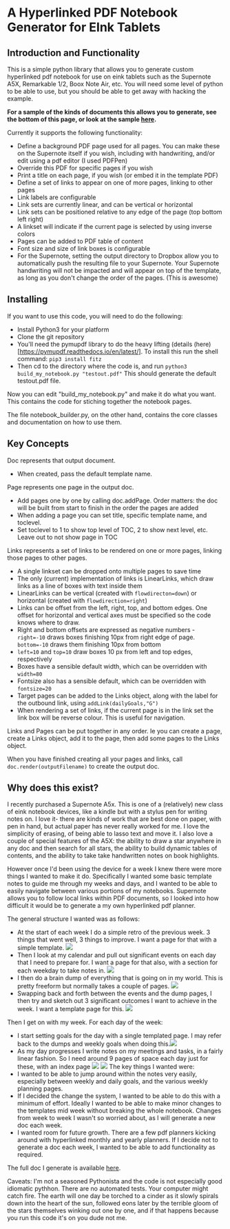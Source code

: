 # A Hyperlinked PDF Notebook Generator for EInk Tablets

## Introduction and Functionality
This is a simple python library that allows you to generate  custom hyperlinked pdf notebook for use on eink tablets such as the Supernote A5X, Remarkable 1/2, Boox Note Air, etc. You will need some level of python to be able to use, but you should be able to get away with hacking the example.

**For a sample of the kinds of documents this allows you to generate, see the bottom of this page, or look at the sample [here](https://github.com/jacrify/diaryGenerator/raw/main/assets/sample.pdf).**

Currently it supports the following functionality:
- Define a background PDF page used for all pages. You can make these on the Supernote itself if you wish, including with handwriting, and/or edit using a pdf editor (I used PDFPen)
- Override this PDF for specific pages if you wish
- Print a title on each page, if you wish (or embed it in the template PDF)
- Define a set of links to appear on one of more pages, linking to other pages
- Link labels are configurable
- Link sets are currently linear, and can be vertical or horizontal
- Link sets can be positioned relative to any edge of the page (top bottom left right)
- A linkset will indicate if the current page is selected by using inverse colors
- Pages can be added to PDF table of content
- Font size and size of link boxes is configurable
- For the Supernote, setting the output directory to Dropbox allow you to automatically push the resulting file to your Supernote. Your Supernote handwriting will not be impacted and will appear on top of the template, as long as you don't change the order of the pages. (This is awesome)

## Installing
If you want to use this code, you will need to do the following:

- Install Python3 for your platform
- Clone the git repository
- You'll need the pymupdf library to do the heavy lifting (details (here)[https://pymupdf.readthedocs.io/en/latest/]. To install this run the shell command:
`pip3 install fitz`
- Then cd to the directory where the code is, and run
 `python3 build_my_notebook.py "testout.pdf"`
 This should generate the default testout.pdf file.
 
 Now you can edit "build_my_notebook.py" and make it do what you want. This contains the code for stiching together the notebook pages.
 
 The file notebook_builder.py, on the other hand, contains the core classes and documentation on how to use them.
 
 
 ## Key Concepts
 Doc represents that output document.  
 - When created, pass the default template name.
 
 Page represents one page in the output doc. 
 - Add pages one by one by calling doc.addPage. Order matters: the doc will be built from start to finish in the order the pages are added
 - When adding a page you can set title, specific template name, and toclevel. 
 - Set toclevel to 1 to show top level of TOC, 2 to show next level, etc. Leave out to not show page in TOC

Links represents a set of links to be rendered on one or more pages, linking those pages to other pages.
- A single linkset can be dropped onto multiple pages to save time
- The only (current) implementation of links is LinearLinks, which draw links as a line of boxes with text inside them
- LinearLinks can be vertical (created with `flowdirecton=down`) or horizontal (created with `flowdirection=right`)
- Links can be offset from the left, right, top, and bottom edges. One offset for horizontal and vertical axes must be specified so the code knows where to draw. 
- Right and bottom offsets are expressed as negative numbers - `right=-10` draws boxes finishing 10px from right edge of page. `bottom=-10` draws them finishing 10px from bottom
- `left=10` and `top=10` draw boxes 10 px from left and top edges, respectively
- Boxes have a sensible default width, which can be overridden with `width=80` 
- Fontsize also has a sensible default, which can be overridden with `fontsize=20`
- Target pages can be added to the Links object, along with the label for the outbound link, using `addLink(dailyGoals,"G")`
- When rendering a set of links, if the current page is in the link set the link box will be reverse colour. This is useful for navigation.

Links and Pages can be put together in any order. Ie you can create a page, create a Links object, add it to the page, then add some pages to the Links object. 

When you have finished creating all your pages and links, call `doc.render(outputFilename)` to create the output doc.


## Why does this exist?
I recently purchased a Supernote A5x. This is one of a (relatively) new class of eink notebook devices, like a kindle but with a stylus pen for writing notes on. I love it- there are kinds of work that are best done on paper, with pen in hand, but actual paper has never really worked for me. I love the simplicity of erasing, of being able to lasso text and move it. I also love a couple of special features of the A5X: the ability to draw a star anywhere in any doc and then search for all stars, the ability to build dynamic tables of contents, and the ability to take take handwritten notes on book highlights.

However once I'd been using the device for a week I knew there were more things I wanted to make it do. Specifically I wanted some basic template notes to guide me through my weeks and days, and I wanted to be able to easily navigate between various portions of my notebooks. Supernote allows you to follow local links within PDF documents, so I looked into how difficult it would be to generate a my own hyperlinked pdf planner.

The general structure I wanted was as follows:
- At the start of each week I do a simple retro of the previous week. 3 things that went well, 3 things to improve. I want a page for that with a simple template. ![](https://github.com/jacrify/diaryGenerator/raw/main/assets/20210804223640.png)
- Then I look at my calendar and pull out significant events on each day that I need to prepare for. I want a page for that also, with a section for each weekday to take notes in. ![](https://github.com/jacrify/diaryGenerator/raw/main/assets/20210804223702.png)
- I then do a brain dump of everything that is going on in my world. This is pretty freeform but normally takes a couple of pages. ![](https://github.com/jacrify/diaryGenerator/raw/main/assets/20210804223724.png)
- Swapping back and forth between the events and the dump pages, I then try and sketch out 3 significant outcomes I want to achieve in the week. I want a template page for this. ![](https://github.com/jacrify/diaryGenerator/raw/main/assets/20210804223751.png)

Then I get on with my week. For each day of the week:
- I start setting goals for the day with a single templated page. I may refer back to the dumps and weekly goals when doing this.![](https://github.com/jacrify/diaryGenerator/raw/main/assets/20210804223820.png)
- As my day progresses I write notes on my meetings and tasks, in a fairly linear fashion. So I need around 9 pages of space each day just for these, with an index page ![](https://github.com/jacrify/diaryGenerator/raw/main/assets/20210804223908.png)
![](https://github.com/jacrify/diaryGenerator/raw/main/assets/20210804223934.png)
The key things I wanted were:
- I wanted to be able to jump around within the notes very easily, especially between weekly and daily goals, and the various weekly planning pages.
- If I decided the change the system, I wanted to be able to do this with a minimum of effort. Ideally I wanted to be able to make minor changes to the templates mid week without breaking the whole notebook. Changes from week to week I wasn't so worried about, as I will generate a new doc each week.
- I wanted room for future growth. There are a few pdf planners kicking around with hyperlinked monthly and yearly planners. If I decide not to generate a doc each week, I wanted to be able to add functionality as required.


The full doc I generate is available [here](https://github.com/jacrify/diaryGenerator/raw/main/assets/sample.pdf).
 
 
Caveats: I'm not a seasoned Pythonista and the code is not especially good idiomatic pythhon. There are no automated tests. Your computer might catch fire. The earth will one day be torched to a cinder as it slowly spirals down into the heart of the sun, followed eons later by the terrible gloom of the stars themselves winking out one by one, and if that happens because you run this code it's on you dude not me.
